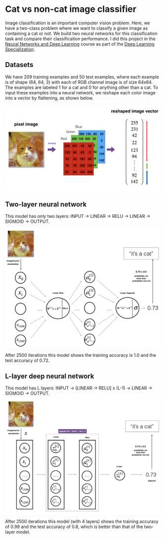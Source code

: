 # Cat vs non-cat image classifier

Image classification is an important computer vision problem. Here, we have a two-class problem where we want to classify a given image as containing a cat or not. We build two neural networks for this classification task and compare their classification performance. I did this project in the [Neural Networks and Deep Learning](https://www.coursera.org/learn/neural-networks-deep-learning) course as part of the [Deep Learning Specialization](https://www.coursera.org/specializations/deep-learning).

## Datasets
We have 209 training examples and 50 test examples, where each example is of shape (64, 64, 3) with each of RGB channel image is of size 64x64. The examples are labeled 1 for a cat and 0 for anything other than a cat. To input these examples into a neural network, we reshape each color image into a vector by flattening, as shown below.

![Image to vector conversion of input](images/imvectorkiank.png)

## Two-layer neural network
This model has only two layers: INPUT -> LINEAR -> RELU -> LINEAR -> SIGMOID -> OUTPUT.

![Two-layer model architecture](images/2layerNN_kiank.png)

After 2500 iterations this model shows the training accuracy is 1.0 and the test accuracy of 0.72.

## L-layer deep neural network
This model has L layers: INPUT -> [LINEAR -> RELU] x (L-1) -> LINEAR -> SIGMOID -> OUTPUT.

![L-layer model architecture](images/LlayerNN_kiank.png)

After 2500 iterations this model (with 4 layers) shows the training accuracy of 0.99 and the test accuracy of 0.8, which is better than that of the two-layer model.
